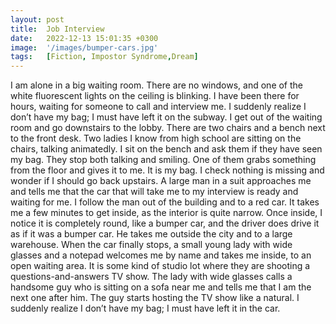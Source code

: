 ```yaml
---
layout: post
title:  Job Interview
date:   2022-12-13 15:01:35 +0300
image:  '/images/bumper-cars.jpg'
tags:   [Fiction, Impostor Syndrome,Dream]
---
```


I am alone in a big waiting room. There are no windows, and one of the white fluorescent lights on the ceiling is blinking. I have been there for hours, waiting for someone to call and interview me. I suddenly realize I don’t have my bag; I must have left it on the subway. I get out of the waiting room and go downstairs to the lobby. There are two chairs and a bench next to the front desk. Two ladies I know from high school are sitting on the chairs, talking animatedly. I sit on the bench and ask them if they have seen my bag. They stop both talking and smiling. One of them grabs something from the floor and gives it to me. It is my bag. I check nothing is missing and wonder if I should go back upstairs. A large man in a suit approaches me and tells me that the car that will take me to my interview is ready and waiting for me. I follow the man out of the building and to a red car. It takes me a few minutes to get inside, as the interior is quite narrow. Once inside, I notice it is completely round, like a bumper car, and the driver does drive it as if it was a bumper car. He takes me outside the city and to a large warehouse. When the car finally stops, a small young lady with wide glasses and a notepad welcomes me by name and takes me inside, to an open waiting area. It is some kind of studio lot where they are shooting a questions-and-answers TV show. The lady with wide glasses calls a handsome guy who is sitting on a sofa near me and tells me that I am the next one after him. The guy starts hosting the TV show like a natural. I suddenly realize I don’t have my bag; I must have left it in the car.